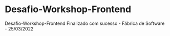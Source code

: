 # Desafio-Workshop-Frontend
Desafio-Workshop-Frontend Finalizado com sucesso - Fábrica de Software - 25/03/2022
